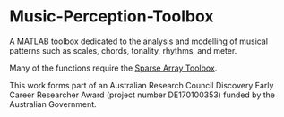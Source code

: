 # Music-Perception-Toolbox

A MATLAB toolbox dedicated to the analysis and modelling of musical patterns such as scales, chords, tonality, rhythms, and meter.

Many of the functions require the [Sparse Array Toolbox](https://github.com/andymilne/Sparse-Array-Toolbox).

This work forms part of an Australian Research Council Discovery Early Career Researcher Award (project number DE170100353) funded by the Australian Government. 
